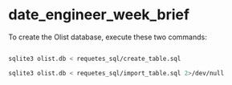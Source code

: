 # date_engineer_week_brief

To create the Olist database, execute these two commands:

```bash

sqlite3 olist.db < requetes_sql/create_table.sql

sqlite3 olist.db < requetes_sql/import_table.sql 2>/dev/null

```


